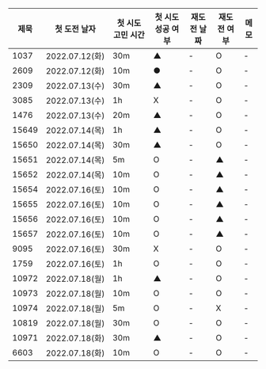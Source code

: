 |제묵|첫 도전 날자|첫 시도 고민 시간|첫 시도 성공 여부|재도전 날짜|재도전 여부|메모|
|---|-------|--------|---|---|---|---|
|1037|2022.07.12(화)|30m|▲|-|O|-|
|2609|2022.07.12(화)|10m|●|-|O|-|
|2309|2022.07.13(수)|30m|▲|-|O|-|
|3085|2022.07.13(수)|1h|X|-|O|-|
|1476|2022.07.13(수)|20m|▲|-|O|-|
|15649|2022.07.14(목)|1h|▲|-|O|-|
|15650|2022.07.14(목)|30m|▲|-|O|-|
|15651|2022.07.14(목)|5m|O|-|▲|-|
|15652|2022.07.14(목)|10m|O|-|▲|-|
|15654|2022.07.16(토)|10m|O|-|▲|-|
|15655|2022.07.16(토)|10m|O|-|▲|-|
|15656|2022.07.16(토)|10m|O|-|▲|-|
|15657|2022.07.16(토)|10m|O|-|▲|-|
|9095|2022.07.16(토)|30m|X|-|O|-|
|1759|2022.07.16(토)|1h|O|-|O|-|
|10972|2022.07.18(월)|1h|▲|-|O|-|
|10973|2022.07.18(월)|10m|O|-|O|-|
|10974|2022.07.18(월)|5m|O|-|X|-|
|10819|2022.07.18(월)|30m|O|-|O|-|
|10971|2022.07.18(화)|30m|▲|-|O|-|
|6603|2022.07.18(화)|10m|O|-|O|-|